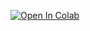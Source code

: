 [![Open In Colab](https://colab.research.google.com/assets/colab-badge.svg)](https://colab.research.google.com/github/manosplitsis/diffusion_course_code/blob/main/annotated_diffusion.ipynb)
